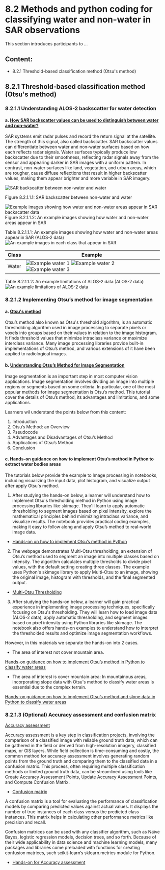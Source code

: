 # 8.2 Methods and python coding for classifying water and non-water in SAR observations
This section introduces participants to ...

## Content:
- 8.2.1 Threshold-based classification method (Otsu's method)

## 8.2.1 Threshold-based classification method (Otsu's method)

### 8.2.1.1 Understanding ALOS-2 backscatter for water detection
#### a. [How SAR backscatter values can be used to distinguish between water and non-water?](https://www.gsi.ie/en-ie/programmes-and-projects/groundwater/activities/groundwater-flooding/gwflood-project-2016-2019/Pages/Mapping-methodologies.aspx)

SAR systems emit radar pulses and record the return signal at the satellite. The strength of this signal, also called backscatter. SAR backscatter values can differentiate between water and non-water surfaces based on how each reflects radar signals. Water surfaces typically produce low backscatter due to their smoothness, reflecting radar signals away from the sensor and appearing darker in SAR images with a uniform pattern. In contrast, non-water surfaces like land, vegetation, and urban areas, which are rougher, cause diffuse reflections that result in higher backscatter values, making them appear brighter and more variable in SAR imagery.

![SAR backscatter between non-water and water](image-2.png)

Figure 8.2.1.1.1: SAR backscatter between non-water and water

![Example images showing how water and non-water areas appear in SAR backscatter data](image-5.png)
Figure 8.2.1.1.2: An example images showing how water and non-water areas appear in SAR 

Table 8.2.1.1.1: An example images showing how water and non-water areas appear in SAR (ALOS-2 data)
![An example images in each class that appear in SAR](image.png)

|      Class     |                    Example                    |
|-----------------|----------------------------------------------|
| Water   | ![Example water 1](water-1.png) ![Example water 2](water-2.png) ![Example water 3](water-3.png)|






Table 8.2.1.1.2: An example limitations of ALOS-2 data (ALOS-2 data)
![An example limitations of ALOS-2 data](image-3.png)


### 8.2.1.2 Implementing Otsu’s method for image segmentation
#### a. [Otsu's method](https://radiopaedia.org/articles/otsus-method)
Otsu’s method also known as Otsu's threshold algorithm, is an automatic thresholding algorithm used in image processing to separate pixels or voxels into groups based on their values in relation to the image histogram. It finds threshold values that minimize intraclass variance or maximize interclass variance. Many image processing libraries provide built-in implementations of Otsu’s method, and various extensions of it have been applied to radiological images.

#### b. [Understanding Otsu’s Method for Image Segmentation](https://www.baeldung.com/cs/otsu-segmentation#:~:text=Otsu's%20method%20is%20a%20popular,intensity%20values%20of%20its%20pixels.)

Image segmentation is an important step in most computer vision applications. Image segmentation involves dividing an image into multiple regions or segments based on some criteria. In particular, one of the most popular methods for image segmentation is Otsu’s method. This tutorial cover the details of Otsu’s method, its advantages and limitations, and some applications.

Learners wil understand the points below from this content:
1. Introduction
2. Otsu’s Method: an Overview
3. Pseudocode
4. Advantages and Disadvantages of Otsu’s Method
5. Applications of Otsu’s Method
6. Conclusion

#### c. Hands-on guidance on how to implement Otsu’s method in Python to extract water bodies areas
The tutorials below provide the example to Image processing in notebooks, including visualizing the input data, plot histogram, and visualize output after apply Otsu's method.

1. After studying the hands-on below, a learner will understand how to implement Otsu's thresholding method in Python using image processing libraries like skimage. They'll learn to apply automatic thresholding to segment images based on pixel intensity, explore the mathematical principles behind minimizing intraclass variance, and visualize results. The notebook provides practical coding examples, making it easy to follow along and apply Otsu’s method to real-world image data.

- [Hands-on on how to implement Otsu’s method in Python](https://github.com/adfoucart/image-processing-notebooks/blob/main/V26%20-%20Otsu%20threshold.ipynb)

2. The webpage demonstrates Multi-Otsu thresholding, an extension of Otsu’s method used to segment an image into multiple classes based on intensity. The algorithm calculates multiple thresholds to divide pixel values, with the default setting creating three classes. The example uses Python's skimage library to apply Multi-Otsu to an image, showing the original image, histogram with thresholds, and the final segmented output.

- [Multi-Otsu Thresholding](https://scikit-image.org/docs/stable/auto_examples/segmentation/plot_multiotsu.html)

3. After studying the hands-on below, a learner will gain practical experience in implementing image processing techniques, specifically focusing on Otsu's thresholding. They will learn how to load image data (ALOS-2 data), apply automatic thresholding, and segment images based on pixel intensity using Python libraries like skimage. The notebook also offers hands-on examples to understand how to interpret the thresholded results and optimize image segmentation workflows.

However, in this materials we separate the hands-on into 2 cases.

- The area of interest not cover mountain area.

[Hands-on guidance on how to implement Otsu’s method in Python to classify water areas](code/Otsu's_method_to_classify_water_area.ipynb)

- The area of interest is cover mountain area: In mountainous areas, incorporating slope data with Otsu's method to classify water areas is essential due to the complex terrain. 

[Hands-on guidance on how to implement Otsu’s method and slope data in Python to classify water areas](code/Otsu's_method_and_slope_data_to_classify_water_area.ipynb)

### 8.2.1.3 (Optional) Accuracy assessment and confusion matrix

[Accuracy assessment](https://desktop.arcgis.com/en/arcmap/latest/manage-data/raster-and-images/accuracy-assessment-for-image-classification.htm)

Accuracy assessment is a key step in classification projects, involving the comparison of a classified image with reliable ground truth data, which can be gathered in the field or derived from high-resolution imagery, classified maps, or GIS layers. While field collection is time-consuming and costly, the common method for accuracy assessment involves generating random points from the ground truth and comparing them to the classified data in a confusion matrix. This process, often requiring multiple classification methods or limited ground truth data, can be streamlined using tools like Create Accuracy Assessment Points, Update Accuracy Assessment Points, and Compute Confusion Matrix.

- [Confusion matrix](https://www.ibm.com/topics/confusion-matrix)

A confusion matrix is a tool for evaluating the performance of classification models by comparing predicted values against actual values. It displays the number of true instances of each class versus the predicted class instances. This matrix helps in calculating other performance metrics like precision and recall.

Confusion matrices can be used with any classifier algorithm, such as Naïve Bayes, logistic regression models, decision trees, and so forth. Because of their wide applicability in data science and machine learning models, many packages and libraries come preloaded with functions for creating confusion matrices, such scikit-learn’s sklearn.metrics module for Python.

- [Hands-on for Accuracy assessment](code/Compute_Accuracy.ipynb)